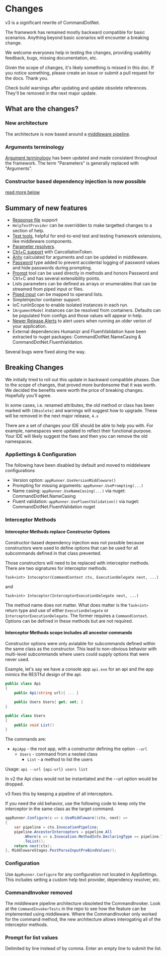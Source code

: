 # Changes

v3 is a significant rewrite of CommandDotNet.

The framework has remained mostly backward compatible for basic scenarios. 
Anything beyond basic scenarios will encounter a breaking change.

We welcome everyones help in testing the changes, providing usability feedback, bugs, missing documentation, etc.

Given the scope of changes, it's likely something is missed in this doc. If you notice something, please create an issue or submit a pull request for the docs.  Thank you.

Check build warnings after updating and update obsolete references.  They'll be removed in the next major update.

## What are the changes?

### New architecture
The architecture is now based around a [middleware pipeline](Extensibility/middleware.md).

### Arguments terminology
[Argument terminology](DefiningCommands/argument-terminology.md) has been updated and made consistent throughout the framework. The term "Parameters" is generally replaced with "Arguments".

### Constructor based dependency injection is now possible
[read more below](#interceptor-methods)

## Summary of new features

* [Response file](Middleware/response-files.md) support 
* `HelpTextProvider` can be overridden to make targetted changes to a section of help.
* [Test tools](test-tools.md), helpful for end-to-end test and testing framework extensions, like middleware components.
* [Parameter resolvers](Extensibility/parameter-resolvers.md).
* [Ctrl+C support](Middleware/cancellation.md) with CancellationToken.
* [Arity](DefiningCommands/argument-arity.md) calculated for arguments and can be updated in middleware.
* [Password](DefiningCommands/passwords.md) type added to prevent accidental logging of password values and hide passwords during prompting.
* [Prompt](Middleware/prompting.md) tool can be used directly in methods and honors Password and Ctrl+C and has several extensibility points.
* Lists parameters can be defined as arrays or enumerables that can be streamed from piped input or files.
* [Piped input](Middleware/piped-arguments.md) can be mapped to operand lists.
* SimpleInjector container support.
* IoC runInScope to enable isolated instances in each run.
* `IArgumentModel` instances can be resolved from containers. Defaults can be populated from configs and those values will appear in help.
* [Newer Release Alerts](Middleware/newer-release-alerts.md) to alert users when running an older verion of your application.
* External dependencies Humanizr and FluentValidation have been extracted to nuget packages: CommandDotNet.NameCasing & CommandDotNet.FluentValidation.

Several bugs were fixed along the way.

## Breaking Changes

We initially tried to roll out this update in backward compatible phases. Due to the scope of changes, that proved more burdonsome that it was worth. We decided the benefits were worth the price of breaking changes. Hopefully you'll agree.

In some cases, i.e. renamed attributes, the old method or class has been marked with `[Obsolete]` and warnings will suggest how to upgrade.  These will be removed in the next major release, `4.x`

There are a set of changes your IDE should be able to help you with.  For example, namespaces were updated to reflect their functional purpose. Your IDE will likely suggest the fixes and then you can remove the old namespaces. 

### AppSettings & Configuration

The following have been disabled by default and moved to middelware configurations

* Version option: `appRunner.UseVersionMiddleware()`
* Prompting for missing arguments: `appRunner.UsePrompting(...)`
* Name casing: `appRunner.UseNameCasing(...)` via nuget: CommandDotNet.NameCasing
* Fluent validation: `appRunner.UseFluentValidation()` via nuget: CommandDotNet.FluentValidation nuget

### Interceptor Methods

#### Interceptor Methods replace Constructor Options 

Constructor-based dependency injection was not possible because constructors were used to define options that can be used for all subcommands defined in that class prevented.

Those constructors will need to be replaced with interceptor methods.  There are two signatures for interceptor methods.

`Task<int> Inteceptor(CommandContext ctx, ExecutionDelegate next, ...)`

and

`Task<int> Inteceptor(InterceptorExecutionDelegate next, ...)`

The method name does not matter.  What does matter is the `Task<int>` return type and use of either `ExecutionDelegate` or `InterceptorExecutionDelegate`.  The former requires a `CommandContext`. Options can be defined in these methods but are not required.

#### Interceptor Methods scope includes all ancestor commands

Constructor options were only avialable for subcommands defined within the same class as the constructor.
This lead to non-obvious behavior with multi-level subcommands where users could supply options that were never used.

Example, let's say we have a console app `api.exe` for an api and the app mimics the RESTful design of the api. 

``` c#
public class Api
{
    public Api(string url){ ... }

    public Users Users{ get; set; }
}

public class Users
{
    public void List()
}
```

The commands are:

* `ApiApp` - the root app, with a constructor defining the option `--url`
  * `Users` - command from a nested class
    * `List` - a method to list the users

Usage: `api --url {api-url} users list`

In v2 the Api class would not be instantiated and the --url option would be dropped.  

v3 fixes this by keeping a pipeline of all interceptors.

If you need the old behavior, use the following code to keep only the interceptor in the same class as the target command. 

``` c#
appRunner.Configure(c => c.UseMiddleware((ctx, next) =>
{
    var pipeline = ctx.InvocationPipeline;
    pipeline.AncestorInterceptors = pipeline.All
        .Where(s => s.Invocation.MethodInfo.DeclaringType == pipeline.TargetCommand.Invocation.MethodInfo.DeclaringType)
        .ToList();
    return next(ctx);
}, MiddlewareStages.PostParseInputPreBindValues));
```

### Configuration

Use `AppRunner.Configure` for any configuration not located in AppSettings. This includes setting a custom help text provider, dependency resolver, etc.

### CommandInvoker removed
The middleware pipeline architecture obsoleted the CommandInvoker. Look at the `CommandInvokerTests` in the repo to see how the feature can be implemented using middleware. Where the CommandInvoker only worked for the command method, the new architecture allows interogating all of the interceptor methods.

### Prompt for list values
Delimited by line instead of by comma. Enter an empty line to submit the list.